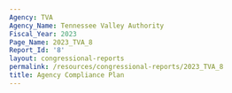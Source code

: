 ```yaml
---
Agency: TVA
Agency_Name: Tennessee Valley Authority
Fiscal_Year: 2023
Page_Name: 2023_TVA_8
Report_Id: '8'
layout: congressional-reports
permalink: /resources/congressional-reports/2023_TVA_8
title: Agency Compliance Plan
---
```

